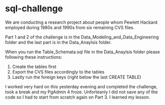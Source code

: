 # sql-challenge

We are conducting a research project about people whom Pewlett Hackard employed during 1980s and 1990s from six remaining CVS files.

Part 1 and 2 of the challenge is in the Data_Modeling_and_Data_Engineering folder and the last part is in the Data_Anaylsis folder.

When you run the Table_Schemata.sql file in the Data_Anaylsis folder please following these instructions:
1. Create the tables first
2. Export the CVS files accordingly to the tables
3. Lastly run the foreign keys (right below the last CREATE TABLE)

I worked very hard on this yesterday evening and completed the challenge, took a break and my PgAdmin 4 froze. Unforteanly I did not save any of the code so I had to start from scratch again on Part 3. I learned my lesson.
